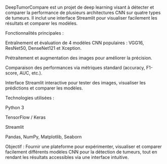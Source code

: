 DeepTumorCompare est un projet de deep learning visant à détecter et comparer la performance de plusieurs architectures CNN sur quatre types de tumeurs. Il inclut une interface Streamlit pour visualiser facilement les résultats et comparer les modèles.

Fonctionnalités principales :

Entraînement et évaluation de 4 modèles CNN populaires : VGG16, ResNet50, DenseNet121 et Xception.

Prétraitement et augmentation des images pour améliorer la précision.

Comparaison des performances via métriques standard (accuracy, F1-score, AUC, etc.).

Interface Streamlit interactive pour tester des images, visualiser les prédictions et comparer les modèles.

Technologies utilisées :

Python 3

TensorFlow / Keras

Streamlit

Pandas, NumPy, Matplotlib, Seaborn

Objectif :
Fournir une plateforme pour expérimenter, visualiser et comparer facilement différents modèles CNN pour la détection de tumeurs, tout en rendant les résultats accessibles via une interface intuitive.
